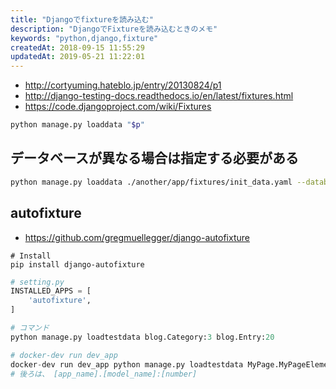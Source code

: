 ```yaml
---
title: "Djangoでfixtureを読み込む"
description: "DjangoでFixtureを読み込むときのメモ"
keywords: "python,django,fixture"
createdAt: 2018-09-15 11:55:29
updatedAt: 2019-05-21 11:22:01
---
```


- http://cortyuming.hateblo.jp/entry/20130824/p1
- http://django-testing-docs.readthedocs.io/en/latest/fixtures.html
- https://code.djangoproject.com/wiki/Fixtures

```bash
python manage.py loaddata "$p"
```

## データベースが異なる場合は指定する必要がある

```bash
python manage.py loaddata ./another/app/fixtures/init_data.yaml --database target_db
```

## autofixture

- <https://github.com/gregmuellegger/django-autofixture>

```
# Install
pip install django-autofixture
```

```python
# setting.py
INSTALLED_APPS = [
    'autofixture',
]

# コマンド
python manage.py loadtestdata blog.Category:3 blog.Entry:20

# docker-dev run dev_app
docker-dev run dev_app python manage.py loadtestdata MyPage.MyPageElement:30 
# 後ろは、 [app_name].[model_name]:[number]
```